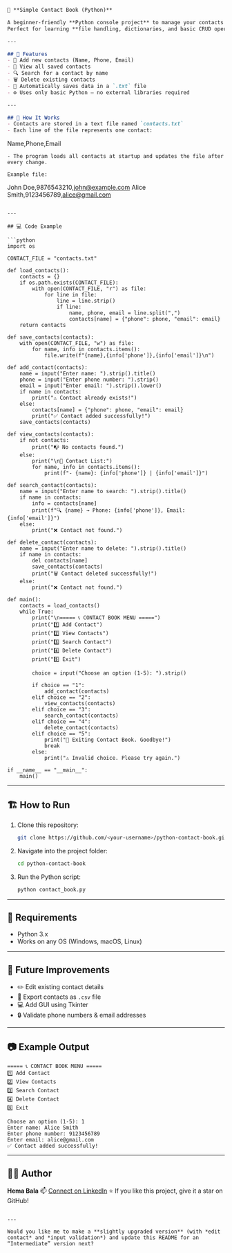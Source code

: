 ```markdown
📒 **Simple Contact Book (Python)**

A beginner-friendly **Python console project** to manage your contacts — add, view, search, and delete — all stored in a simple `.txt` file.  
Perfect for learning **file handling, dictionaries, and basic CRUD operations** in Python.

---

## 🚀 Features
- 🧾 Add new contacts (Name, Phone, Email)
- 👀 View all saved contacts
- 🔍 Search for a contact by name
- 🗑️ Delete existing contacts
- 💾 Automatically saves data in a `.txt` file
- ⚙️ Uses only basic Python — no external libraries required

---

## 🧠 How It Works
- Contacts are stored in a text file named `contacts.txt`
- Each line of the file represents one contact:
```

Name,Phone,Email

```
- The program loads all contacts at startup and updates the file after every change.

Example file:
```

John Doe,9876543210,[john@example.com](mailto:john@example.com)
Alice Smith,9123456789,[alice@gmail.com](mailto:alice@gmail.com)

````

---

## 💻 Code Example

```python
import os

CONTACT_FILE = "contacts.txt"

def load_contacts():
    contacts = {}
    if os.path.exists(CONTACT_FILE):
        with open(CONTACT_FILE, "r") as file:
            for line in file:
                line = line.strip()
                if line:
                    name, phone, email = line.split(",")
                    contacts[name] = {"phone": phone, "email": email}
    return contacts

def save_contacts(contacts):
    with open(CONTACT_FILE, "w") as file:
        for name, info in contacts.items():
            file.write(f"{name},{info['phone']},{info['email']}\n")

def add_contact(contacts):
    name = input("Enter name: ").strip().title()
    phone = input("Enter phone number: ").strip()
    email = input("Enter email: ").strip().lower()
    if name in contacts:
        print("⚠️ Contact already exists!")
    else:
        contacts[name] = {"phone": phone, "email": email}
        print("✅ Contact added successfully!")
    save_contacts(contacts)

def view_contacts(contacts):
    if not contacts:
        print("📭 No contacts found.")
    else:
        print("\n📒 Contact List:")
        for name, info in contacts.items():
            print(f"- {name}: {info['phone']} | {info['email']}")

def search_contact(contacts):
    name = input("Enter name to search: ").strip().title()
    if name in contacts:
        info = contacts[name]
        print(f"🔍 {name} → Phone: {info['phone']}, Email: {info['email']}")
    else:
        print("❌ Contact not found.")

def delete_contact(contacts):
    name = input("Enter name to delete: ").strip().title()
    if name in contacts:
        del contacts[name]
        save_contacts(contacts)
        print("🗑️ Contact deleted successfully!")
    else:
        print("❌ Contact not found.")

def main():
    contacts = load_contacts()
    while True:
        print("\n===== 📞 CONTACT BOOK MENU =====")
        print("1️⃣ Add Contact")
        print("2️⃣ View Contacts")
        print("3️⃣ Search Contact")
        print("4️⃣ Delete Contact")
        print("5️⃣ Exit")

        choice = input("Choose an option (1-5): ").strip()

        if choice == "1":
            add_contact(contacts)
        elif choice == "2":
            view_contacts(contacts)
        elif choice == "3":
            search_contact(contacts)
        elif choice == "4":
            delete_contact(contacts)
        elif choice == "5":
            print("👋 Exiting Contact Book. Goodbye!")
            break
        else:
            print("⚠️ Invalid choice. Please try again.")

if __name__ == "__main__":
    main()
````

---

## 🏗️ How to Run

1. Clone this repository:

   ```bash
   git clone https://github.com/<your-username>/python-contact-book.git
   ```
2. Navigate into the project folder:

   ```bash
   cd python-contact-book
   ```
3. Run the Python script:

   ```bash
   python contact_book.py
   ```

---

## 🧰 Requirements

* Python 3.x
* Works on any OS (Windows, macOS, Linux)

---

## 🌟 Future Improvements

* ✏️ Edit existing contact details
* 📂 Export contacts as `.csv` file
* 💻 Add GUI using Tkinter
* 🔒 Validate phone numbers & email addresses

---

## 📷 Example Output

```
===== 📞 CONTACT BOOK MENU =====
1️⃣ Add Contact
2️⃣ View Contacts
3️⃣ Search Contact
4️⃣ Delete Contact
5️⃣ Exit

Choose an option (1-5): 1
Enter name: Alice Smith
Enter phone number: 9123456789
Enter email: alice@gmail.com
✅ Contact added successfully!
```

---

## 👩‍💻 Author

**Hema Bala**
📫 [Connect on LinkedIn](https://www.linkedin.com/in/your-profile)
⭐ If you like this project, give it a star on GitHub!

```

---

Would you like me to make a **slightly upgraded version** (with *edit contact* and *input validation*) and update this README for an “Intermediate” version next?
```
